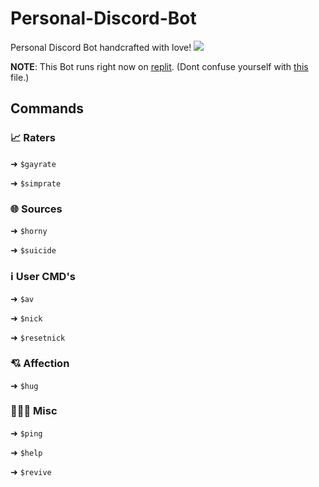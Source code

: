 # Personal-Discord-Bot
Personal Discord Bot handcrafted with love! ![](https://cdn.discordapp.com/emojis/649382052076060673.webp?size=16&quality=lossless)

**NOTE**: This Bot runs right now on [replit](https://replit.com). (Dont confuse yourself with [this](https://github.com/yungbeatz/Personal-Discord-Bot/blob/main/src/.replit) file.)

## Commands

### :chart_with_upwards_trend: Raters

➜ `$gayrate`

➜ `$simprate`

### :globe_with_meridians: Sources

➜ `$horny`

➜ `$suicide`

### ℹ️ User CMD's

➜ `$av`

➜ `$nick`

➜ `$resetnick`

### 💘 Affection

➜ `$hug`

### 👨🏻‍💻 Misc

➜ `$ping`

➜ `$help`

➜ `$revive`



